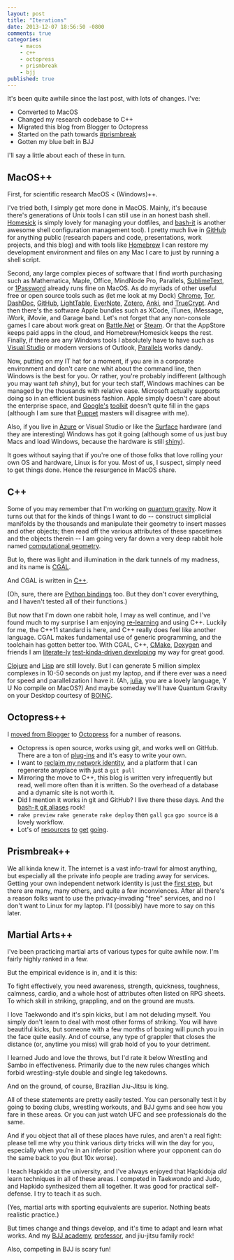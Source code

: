 ```yaml
---
layout: post
title: "Iterations"
date: 2013-12-07 18:56:50 -0800
comments: true
categories:
    - macos
    - c++
    - octopress
    - prismbreak
    - bjj
published: true
---
```


It's been quite awhile since the last post, with lots of changes. I've:

- Converted to MacOS
- Changed my research codebase to C++
- Migrated this blog from Blogger to Octopress
- Started on the path towards [#prismbreak][1]
- Gotten my blue belt in BJJ

I'll say a little about each of these in turn.

<!--more-->

MacOS++
-------
First, for scientific research MacOS < (Windows)++. 

I've tried both, I simply get more done in MacOS. Mainly, it's because there's generations of Unix tools I can still use in an honest bash shell. [Homesick][2] is simply lovely for managing your dotfiles, and [bash-it][3] is another awesome shell configuration management tool). I pretty much live in [GitHub][4] for anything public (research papers and code, presentations, work projects, and this blog) and with tools like [Homebrew][5] I can restore my development environment and files on any Mac I care to just by running a shell script.

Second, any large complex pieces of software that I find worth purchasing such as Mathematica, Maple, Office, MindNode Pro, Parallels, [SublimeText][6], or [1Password][7] already runs fine on MacOS. As do myriads of other useful free or open source tools such as (let me look at my Dock) [Chrome][8], [Tor][9], [DashDoc][10], [GitHub][11], [LightTable][12], [EverNote][13], [Zotero][14], [Anki][15], and [TrueCrypt][16]. And then there's the software Apple bundles such as XCode, iTunes, iMessage, iWork, iMovie, and Garage band. Let's not forget that any non-console games I care about work great on [Battle.Net][17] or [Steam][18]. Or that the AppStore keeps paid apps in the cloud, and Homebrew/Homesick keeps the rest. Finally, if there are any Windows tools I absolutely have to have such as [Visual Studio][19] or modern versions of Outlook, [Parallels][20] works dandy.

Now, putting on my IT hat for a moment, if you are in a corporate environment and don't care one whit about the command line, then Windows is the best for you. Or rather, you're probably indifferent (although you may want *teh shiny*), but for your tech staff, Windows machines can be managed by the thousands with relative ease. Microsoft actually supports doing so in an efficient business fashion. Apple simply doesn't care about the enterprise space, and [Google's][21] [toolkit][22] doesn't quite fill in the gaps (although I am sure that [Puppet][23] masters will disagree with me).

Also, if you live in [Azure][24] or Visual Studio or like the [Surface][25] hardware (and they are interesting) Windows has got it going (although some of us just buy Macs and load Windows, because the hardware is still [shiny][26]).

It goes without saying that if you're one of those folks that love rolling your own OS and hardware, Linux is for you. Most of us, I suspect, simply need to get things done. Hence the resurgence in MacOS share.

C++
---

Some of you may remember that I'm working on [quantum gravity][27]. Now it turns out that for the kinds of things I want to do -- construct simplicial manifolds by the thousands and manipulate their geometry to insert masses and other objects; then read off the various attributes of these spacetimes and the objects therein -- I am going very far down a very deep rabbit hole named [computational geometry][28].

But lo, there was light and illumination in the dark tunnels of my madness, and its name is [CGAL][29].

And CGAL is written in [C++][30].

(Oh, sure, there are [Python bindings][31] too. But they don't cover everything, and I haven't tested all of their functions.)

But now that I'm down one rabbit hole, I may as well continue, and I've found much to my surprise I am enjoying [re-learning][32] and using C++. Luckily for me, the C++11 standard is here, and C++ really does feel like another language. CGAL makes fundamental use of generic programming, and the toolchain has gotten better too. With CGAL, C++, [CMake][33], [Doxygen][34] and friends I am [literate-ly][35] [test-kinda-driven developing][36] my way for great good.

[Clojure][37] and [Lisp][38] are still lovely. But I can generate 5 million simplex complexes in 10-50 seconds on just my laptop, and if there ever was a need for speed and parallelization I have it. (Ah, [julia][39], you are a lovely language, Y U No compile on MacOS?) And maybe someday we'll have Quantum Gravity on your Desktop courtesy of [BOINC][40].

Octopress++
-----------

I [moved from Blogger][41] to [Octopress][42] for a number of reasons.

- Octopress is open source, works using git, and works well on GitHub. There are a ton of [plug-ins][43] and it's easy to write your own.
- I want to [reclaim my network identity][44], and a platform that I can regenerate anyplace with just a `git pull`
- Mirroring the move to C++, this blog is written very infrequently but read, well more often than it is written. So the overhead of a database and a dynamic site is not worth it.
- Did I mention it works in git and GitHub? I live there these days. And the [bash-it git aliases][45] rock!
- `rake preview` `rake generate` `rake deploy` then `gall` `gca` `gpo source` is a lovely workflow.
- Lot's of [resources][46] [to][47] [get][48] [going][49].


Prismbreak++
------------

We all kinda knew it. The internet is a vast info-trawl for almost anything, but especially all the private info people are trading away for services. Getting your own independent network identity is just the [first step][50], but there are many, many others, and quite a few inconviences. After all there's a reason folks want to use the privacy-invading "free" services, and no I don't want to Linux for my laptop. I'll (possibly) have more to say on this later.

Martial Arts++
--------------

I've been practicing martial arts of various types for quite awhile now. I'm fairly highly ranked in a few.

But the empirical evidence is in, and it is this:

To fight effectively, you need awareness, strength, quickness, toughness, calmness, cardio, and a whole host of attributes often listed on RPG sheets. To which skill in striking, grappling, and on the ground are musts.

I love Taekwondo and it's spin kicks, but I am not deluding myself. You simply don't learn to deal with most other forms of striking. You will have beautiful kicks, but someone with a few months of boxing will punch you in the face quite easily. And of course, any type of grappler that closes the distance (or, anytime you miss) will grab hold of you to your detriment.

I learned Judo and love the throws, but I'd rate it below Wrestling and Sambo in effectiveness. Primarily due to the new rules changes which forbid wrestling-style double and single leg takedowns.

And on the ground, of course, Brazilian Jiu-Jitsu is king.

All of these statements are pretty easily tested. You can personally test it by going to boxing clubs, wrestling workouts, and BJJ gyms and see how you fare in these areas. Or you can just watch UFC and see professionals do the same.

And if you object that all of these places have rules, and aren't a real fight: please tell me why you think various dirty tricks will win the day for you, especially when you're in an inferior position where your opponent can do the same back to you (but 10x worse).

I teach Hapkido at the university, and I've always enjoyed that Hapkidoja *did* learn techniques in all of these areas. I competed in Taekwondo and Judo, and Hapkido synthesized them all together. It was good for practical self-defense. I try to teach it as such.

(Yes, martial arts with sporting equivalents are superior. Nothing beats realistic practice.)

But times change and things develop, and it's time to adapt and learn what works. And my [BJJ academy][51], [professor][52], and jiu-jitsu family rock!

Also, competing in BJJ is scary fun!

[1]: https://app.net/search/?type=posts&q=%23prismbreak
[2]: https://github.com/technicalpickles/homesick
[3]: https://github.com/revans/bash-it
[4]: https://github.com/acgetchell
[5]: https://github.com/mxcl/homebrew
[6]: http://www.sublimetext.com
[7]: https://agilebits.com/onepassword
[8]: https://www.google.com/intl/en/chrome/browser/
[9]: https://www.torproject.org
[10]: http://kapeli.com/dash
[11]: http://mac.github.com
[12]: http://www.lighttable.com
[13]: https://evernote.com
[14]: https://www.zotero.org
[15]: http://ankisrs.net
[16]: http://www.truecrypt.org
[17]: http://us.battle.net/en/
[18]: http://store.steampowered.com
[19]: http://www.visualstudio.com
[20]: http://www.parallels.com
[21]: https://www.usenix.org/conference/lisa13/managing-macs-google-scale
[22]: https://code.google.com/p/google-macops/
[23]: https://puppetlabs.com
[24]: http://www.windowsazure.com/en-us/
[25]: http://www.microsoft.com/surface/en-us
[26]: http://www.apple.com/mac/
[27]: http://arxiv.org/abs/hep-th/0105267
[28]: http://en.wikipedia.org/wiki/Computational_geometry
[29]: http://www.cgal.org
[30]: http://isocpp.org
[31]: https://code.google.com/p/cgal-bindings/
[32]: http://www.cprogramming.com
[33]: http://www.cmake.org
[34]: http://www.stack.nl/~dimitri/doxygen/
[35]: http://www.literateprogramming.com
[36]: http://pragprog.com/book/lotdd/modern-c-programming-with-test-driven-development
[37]: http://clojure.org
[38]: http://www.sbcl.org
[39]: http://julialang.org
[40]: http://boinc.berkeley.edu
[41]: http://toamitkumar.com/blog/2012/04/19/migrate-from-blogger-to-octopress-step-by-step-guide/
[42]: http://octopress.org
[43]: http://octopress.org/docs/plugins/
[44]: https://eschnou.com/entry/implementing-prism-break-62-25013.html
[45]: https://github.com/revans/bash-it/blob/master/aliases/available/git.aliases.bash
[46]: http://www.lucypark.kr/blog/2013/02/25/mathjax-kramdown-and-octopress/
[47]: http://jekyllrb.com
[48]: https://github.com/robertkowalski/octopress-coderwall
[49]: http://asaf.github.io/blog/2013/07/08/blogging-with-octopress-add-about-page/
[50]: https://prism-break.org
[51]: http://fabiopradobjj.com
[52]: http://fabiopradobjj.com/about-fabio-prad0/